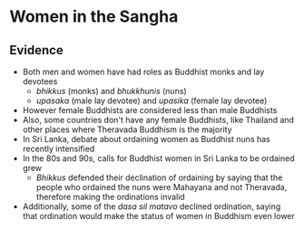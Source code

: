 # Women in the Sangha

## Evidence

* Both men and women have had roles as Buddhist monks and lay devotees
  * *bhikkus* (monks) and *bhukkhunis* (nuns)
  *  *upasaka* (male lay devotee) and *upasika* (female lay devotee)
* However female Buddhists are considered less than male Buddhists
* Also, some countries don't have any female Buddhists, like Thailand and other places where Theravada Buddhism is the majority
* In Sri Lanka, debate about ordaining women as Buddhist nuns has recently intensified
* In the 80s and 90s, calls for Buddhist women in Sri Lanka to be ordained grew
  * *Bhikkus* defended their declination of ordaining by saying that the people who ordained the nuns were Mahayana and not Theravada, therefore making the ordinations invalid
* Additionally, some of the *dasa sil matavo* declined ordination, saying that ordination would make the status of women in Buddhism even lower

